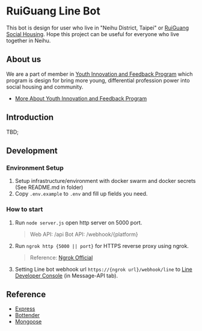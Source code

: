 # RuiGuang Line Bot

This bot is design for user who live in "Neihu District, Taipei" or [RuiGuang Social Housing](https://english.gov.taipei/News_Content.aspx?n=A11F01CFC9F58C83&sms=DFFA119D1FD5602C&s=1CFB5F5A2FFB9F72). Hope this project can be useful for everyone who live together in Neihu.

## About us

We are a part of member in [Youth Innovation and Feedback Program](https://dosw.gov.taipei/News_Content.aspx?n=96CA70B5FC3C3D56&sms=C04230CB75259A56&s=BE95D373CBA73D55) which program is design for bring more young, differential profession power into social housing and community.

- [More About Youth Innovation and Feedback Program](https://www.facebook.com/JKPublicContribution)

## Introduction

TBD;

## Development

### Environment Setup

1. Setup infrastructure/environment with docker swarm and docker secrets (See README.md in folder)
2. Copy `.env.example` to `.env` and fill up fields you need.

### How to start

1. Run `node server.js` open http server on 5000 port.
    > Web API: /api
    > Bot API: /webhook/{platform}
2. Run `ngrok http {5000 || port}` for HTTPS reverse proxy using ngrok.
    > Reference: [Ngrok Official](https://ngrok.com/docs)
3. Setting Line bot webhook url `https://{ngrok url}/webhook/line` to [Line Developer Console](https://developers.line.biz/console/) (in Message-API tab).

## Reference

- [Express](https://expressjs.com/en/starter/installing.html)
- [Bottender](https://bottender.js.org/docs/en/getting-started)
- [Mongoose](https://mongoosejs.com/docs/guide.html)